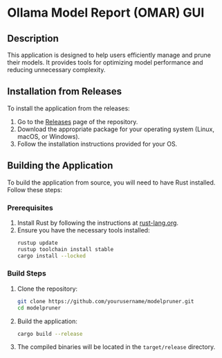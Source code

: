 # Ollama Model Report (OMAR) GUI

## Description
This application is designed to help users efficiently manage and prune their models. It provides tools for optimizing model performance and reducing unnecessary complexity.

## Installation from Releases
To install the application from the releases:
1. Go to the [Releases](https://github.com/yourusername/modelpruner/releases) page of the repository.
2. Download the appropriate package for your operating system (Linux, macOS, or Windows).
3. Follow the installation instructions provided for your OS.

## Building the Application
To build the application from source, you will need to have Rust installed. Follow these steps:

### Prerequisites
1. Install Rust by following the instructions at [rust-lang.org](https://www.rust-lang.org/tools/install).
2. Ensure you have the necessary tools installed:
   ```bash
   rustup update
   rustup toolchain install stable
   cargo install --locked
   ```

### Build Steps
1. Clone the repository:
   ```bash
   git clone https://github.com/yourusername/modelpruner.git
   cd modelpruner
   ```
2. Build the application:
   ```bash
   cargo build --release
   ```
3. The compiled binaries will be located in the `target/release` directory.
